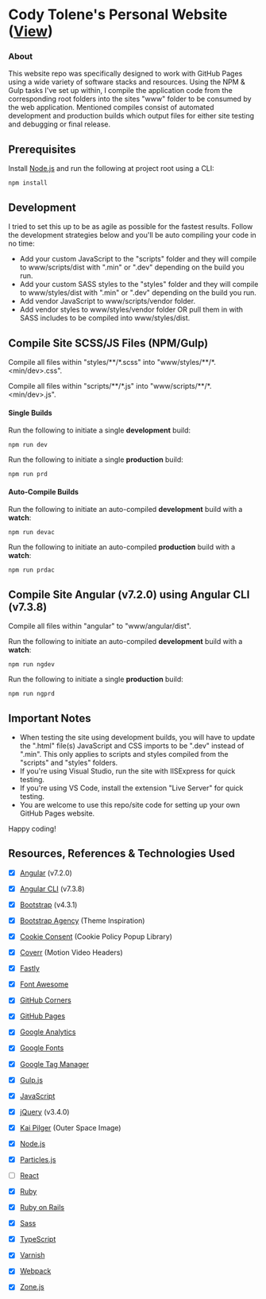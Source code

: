 # Cody Tolene's Personal Website ([View](https://www.codytolene.com))
### About
This website repo was specifically designed to work with GitHub Pages using a wide variety of software stacks and resources. Using the NPM & Gulp tasks I've set up within, I compile the application code from the corresponding root folders into the sites "www" folder to be consumed by the web application. Mentioned compiles consist of automated development and production builds which output files for either site testing and debugging or final release.



## Prerequisites
Install [Node.js](https://nodejs.org/en/) and run the following at project root using a CLI:
```
npm install
```



## Development
I tried to set this up to be as agile as possible for the fastest results. Follow the development strategies below and you'll be auto compiling your code in no time:
- Add your custom JavaScript to the "scripts" folder and they will compile to www/scripts/dist with ".min" or ".dev" depending on the build you run.
- Add your custom SASS styles to the "styles" folder and they will compile to www/styles/dist with ".min" or ".dev" depending on the build you run.
- Add vendor JavaScript to www/scripts/vendor folder.
- Add vendor styles to www/styles/vendor folder OR pull them in with SASS includes to be compiled into www/styles/dist.



## Compile Site SCSS/JS Files (NPM/Gulp)
Compile all files within "styles/\*\*/\*.scss" into "www/styles/\*\*/\*.<min/dev>.css".

Compile all files within "scripts/\*\*/\*.js" into "www/scripts/\*\*/\*.<min/dev>.js".
#### Single Builds
Run the following to initiate a single **development** build:
```
npm run dev
```
Run the following to initiate a single **production** build:
```
npm run prd
```
#### Auto-Compile Builds
Run the following to initiate an auto-compiled **development** build with a **watch**:
```
npm run devac
```
Run the following to initiate an auto-compiled **production** build with a **watch**:
```
npm run prdac
```



## Compile Site Angular (v7.2.0) using Angular CLI (v7.3.8)
Compile all files within "angular" to "www/angular/dist".

Run the following to initiate an auto-compiled **development** build with a **watch**:
```
npm run ngdev
```
Run the following to initiate a single **production** build:
```
npm run ngprd
```



## Important Notes
- When testing the site using development builds, you will have to update the ".html" file(s) JavaScript and CSS imports to be ".dev" instead of ".min". This only applies to scripts and styles compiled from the "scripts" and "styles" folders.
- If you're using Visual Studio, run the site with IISExpress for quick testing.
- If you're using VS Code, install the extension "Live Server" for quick testing.
- You are welcome to use this repo/site code for setting up your own GitHub Pages website. 

Happy coding!



## Resources, References & Technologies Used
- [x] [Angular](https://angular.io/) (v7.2.0)
- [x] [Angular CLI](https://cli.angular.io/) (v7.3.8)
- [x] [Bootstrap](https://getbootstrap.com/) (v4.3.1)
- [x] [Bootstrap Agency](https://github.com/BlackrockDigital/startbootstrap-agency) (Theme Inspiration)
- [x] [Cookie Consent](https://github.com/insites/cookieconsent) (Cookie Policy Popup Library)
- [x] [Coverr](https://coverr.co) (Motion Video Headers)
- [x] [Fastly](https://www.fastly.com/)
- [x] [Font Awesome](https://fontawesome.com/)
- [x] [GitHub Corners](https://github.com/tholman/github-corners)
- [x] [GitHub Pages](https://pages.github.com/)
- [x] [Google Analytics](https://analytics.google.com/analytics/web/)
- [x] [Google Fonts](https://fonts.google.com/)
- [x] [Google Tag Manager](https://tagmanager.google.com/)
- [x] [Gulp.js](https://gulpjs.com/)
- [x] [JavaScript](https://www.javascript.com/)
- [x] [jQuery](https://jquery.com/) (v3.4.0)
- [x] [Kai Pilger](https://www.pexels.com/@kaip) (Outer Space Image)
- [x] [Node.js](https://nodejs.org/en/)
- [x] [Particles.js](https://github.com/VincentGarreau/particles.js/)
- [ ] [React](https://reactjs.org/)
- [x] [Ruby](https://www.ruby-lang.org/en/)
- [x] [Ruby on Rails](https://rubyonrails.org/)
- [x] [Sass](https://sass-lang.com/)
- [x] [TypeScript](https://www.typescriptlang.org/)
- [x] [Varnish](http://varnish-cache.org/)
- [x] [Webpack](https://webpack.js.org/)
- [x] [Zone.js](https://github.com/angular/zone.js/)

